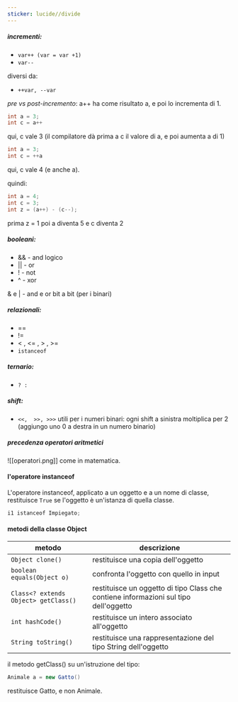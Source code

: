 ```yaml
---
sticker: lucide//divide
---
```

##### incrementi:
- `var++ (var = var +1)`
- `var--`
 
diversi da:
- `++var, --var`

*pre vs post-incremento*:
a++ ha come risultato a, e poi lo incrementa di 1.

```java
int a = 3;
int c = a++
```
qui, c vale 3 (il compilatore dà prima a c il valore di a, e poi aumenta a di 1)

```java
int a = 3;
int c = ++a
```
qui, c vale 4 (e anche a).

quindi:
```java
int a = 4;
int c = 3;
int z = (a++) - (c--);
```
 prima z = 1 
poi a diventa 5 e c diventa 2

##### booleani:
- && - and logico 
- || - or
- ! - not
- ^ - xor

&  e | - and  e or bit a bit (per i binari)
 
##### relazionali:
- ==
- !=
- < , <= , > , >=
- `istanceof`
##### ternario:
- `? :`
 
##### shift:
- `<<,  >>, >>>`
utili per i numeri binari: ogni shift a sinistra moltiplica per 2 (aggiungo uno 0 a destra in un numero binario)


##### precedenza operatori aritmetici
![[operatori.png]]
come in matematica.

#### l'operatore instanceof
L'operatore instanceof, applicato a un oggetto e a un nome di classe, restituisce `True` se l'oggetto è un'istanza di quella classe.
```java
i1 istanceof Impiegato;
```

#### metodi della classe Object

| metodo                               | descrizione                                                                          |
| ------------------------------------ | ------------------------------------------------------------------------------------ |
| `Object clone()`                     | restituisce una  copia dell'oggetto                                                  |
| `boolean equals(Object o)`           | confronta l'oggetto con quello in input                                              |
| `Class<? extends Object> getClass()` | restituisce un oggetto di tipo Class che contiene informazioni sul tipo dell'oggetto |
| `int hashCode()`                     | restituisce un intero associato all'oggetto                                          |
| `String toString()`                  | restituisce una rappresentazione del tipo String dell'oggetto                        |

il metodo getClass() su un'istruzione del tipo:
```java
Animale a = new Gatto()
```
restituisce Gatto, e non Animale.